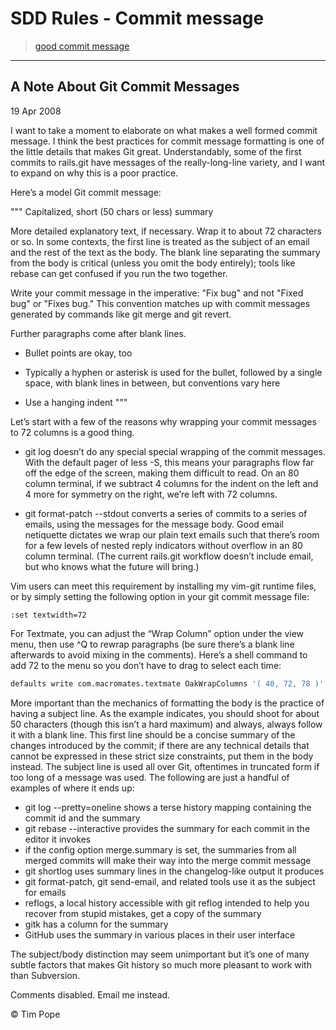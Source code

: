 # SDD Rules - Commit message

> [good commit message](http://tbaggery.com/2008/04/19/a-note-about-git-commit-messages.html)

---

## A Note About Git Commit Messages

19 Apr 2008

I want to take a moment to elaborate on what makes a well formed commit message. I think the best practices for commit message formatting is one of the little details that makes Git great. Understandably, some of the first commits to rails.git have messages of the really-long-line variety, and I want to expand on why this is a poor practice.

Here’s a model Git commit message:

"""
Capitalized, short (50 chars or less) summary

More detailed explanatory text, if necessary.  Wrap it to about 72
characters or so.  In some contexts, the first line is treated as the
subject of an email and the rest of the text as the body.  The blank
line separating the summary from the body is critical (unless you omit
the body entirely); tools like rebase can get confused if you run the
two together.

Write your commit message in the imperative: "Fix bug" and not "Fixed bug"
or "Fixes bug."  This convention matches up with commit messages generated
by commands like git merge and git revert.

Further paragraphs come after blank lines.

- Bullet points are okay, too

- Typically a hyphen or asterisk is used for the bullet, followed by a
  single space, with blank lines in between, but conventions vary here

- Use a hanging indent
"""

Let’s start with a few of the reasons why wrapping your commit messages to 72 columns is a good thing.

- git log doesn’t do any special special wrapping of the commit messages. With the default pager of less -S, this means your paragraphs flow far off the edge of the screen, making them difficult to read. On an 80 column terminal, if we subtract 4 columns for the indent on the left and 4 more for symmetry on the right, we’re left with 72 columns.

- git format-patch --stdout converts a series of commits to a series of emails, using the messages for the message body. Good email netiquette dictates we wrap our plain text emails such that there’s room for a few levels of nested reply indicators without overflow in an 80 column terminal. (The current rails.git workflow doesn’t include email, but who knows what the future will bring.)

Vim users can meet this requirement by installing my vim-git runtime files, or by simply setting the following option in your git commit message file:

`:set textwidth=72`

For Textmate, you can adjust the “Wrap Column” option under the view menu, then use ^Q to rewrap paragraphs (be sure there’s a blank line afterwards to avoid mixing in the comments). Here’s a shell command to add 72 to the menu so you don’t have to drag to select each time:

```bash
defaults write com.macromates.textmate OakWrapColumns '( 40, 72, 78 )'
```

More important than the mechanics of formatting the body is the practice of having a subject line. As the example indicates, you should shoot for about 50 characters (though this isn’t a hard maximum) and always, always follow it with a blank line. This first line should be a concise summary of the changes introduced by the commit; if there are any technical details that cannot be expressed in these strict size constraints, put them in the body instead. The subject line is used all over Git, oftentimes in truncated form if too long of a message was used. The following are just a handful of examples of where it ends up:

- git log --pretty=oneline shows a terse history mapping containing the commit id and the summary
- git rebase --interactive provides the summary for each commit in the editor it invokes
- if the config option merge.summary is set, the summaries from all merged commits will make their way into the merge commit message
- git shortlog uses summary lines in the changelog-like output it produces
- git format-patch, git send-email, and related tools use it as the subject for emails
- reflogs, a local history accessible with git reflog intended to help you recover from stupid mistakes, get a copy of the summary
- gitk has a column for the summary
- GitHub uses the summary in various places in their user interface

The subject/body distinction may seem unimportant but it’s one of many subtle factors that makes Git history so much more pleasant to work with than Subversion.

Comments disabled. Email me instead.

© Tim Pope
